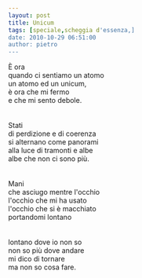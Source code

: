 ```yaml
---
layout: post
title: Unicum
tags: [speciale,scheggia d'essenza,]
date: 2010-10-29 06:51:00
author: pietro
---
```

È ora<br/>quando ci sentiamo un atomo<br/>un atomo ed un unicum,<br/>è ora che mi fermo <br/>e che mi sento debole.<br/><br/><br/>Stati <br/>di perdizione e di coerenza<br/>si alternano come panorami<br/>alla luce di tramonti e albe<br/>albe che non ci sono più.<br/><br/><br/>Mani<br/>che asciugo mentre l'occhio<br/>l'occhio che mi ha usato<br/>l'occhio che si è macchiato<br/>portandomi lontano<br/><br/><br/>lontano dove io non so<br/>non so più dove andare<br/>mi dico di tornare<br/>ma non so cosa fare.<br/>
